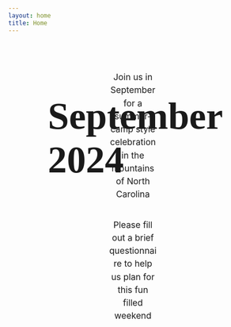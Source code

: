 ```yaml
---
layout: home
title: Home
---
```


<script lang="ts" setup>
  import VPImage from 'vitepress/dist/client/theme-default/components/VPImage.vue';
  import VPButton from 'vitepress/dist/client/theme-default/components/VPButton.vue';
</script>

<div class="hero">
  <VPImage class="image" image="/images/home_hero.jpg"></VPImage>

  <h1 class="hero-title">September 2024</h1>
</div>

<article class="action">
  <div class="action-description">
    <p>Join us in September for a summer-camp style celebration in the mountains of North Carolina</p>
    <p>Please fill out a brief questionnaire to help us plan for this fun filled weekend</p>
    <VPButton text="Click to View" href="https://docs.google.com/forms/d/e/1FAIpQLSfjVaCJHiNUDhZZocJlhuo69HipwODoZLmgsj4-apVz4iRdIg/viewform?usp=sf_link" />
  </div>

  <VPImage image="/images/IMG_2627.jpg"></VPImage>
</article>

<carousel :autoplay="true" :loop="true" :scrollPerPage="false" :perPage="1" :perPageCustom="[[768,2]]" :paginationPosition="'bottom-overlay'">
  <slide>
    <VPImage image="/images/proposal.jpg"></VPImage>
  </slide>
  <slide>
    <VPImage image="/images/7A9C52CD-A283-4AF5-A4E4-E22EBDCAFF4A.jpg"></VPImage>
  </slide>
  <slide>
    <VPImage image="/images/IMG_0063.jpg"></VPImage>
  </slide>
  <slide>
    <VPImage image="/images/231113000203190014.jpg"></VPImage>
  </slide>
  <slide>
    <VPImage image="/images/231113000203220022.jpg"></VPImage>
  </slide>
  <slide>
    <VPImage image="/images/IMG_0426.jpg"></VPImage>
  </slide>
  <slide>
    <VPImage image="/images/231113000203190008.jpg"></VPImage>
  </slide>
</carousel>

<style lang="scss">
  @font-face{
    font-family: "Pacific Northwest Letters W01";
    src: url("/fonts/e0870aa7286662dd08f498a39e6737de.eot");
    src: url("/fonts/e0870aa7286662dd08f498a39e6737de.eot?#iefix")format("embedded-opentype"),
        url("/fonts/e0870aa7286662dd08f498a39e6737de.woff")format("woff"),
        url("/fonts/e0870aa7286662dd08f498a39e6737de.woff2")format("woff2"),
        url("/fonts/e0870aa7286662dd08f498a39e6737de.ttf")format("truetype"),
        url("/fonts/e0870aa7286662dd08f498a39e6737de.svg#Pacific Northwest Letters W01")format("svg");
    font-weight:normal;
    font-style:normal;
    font-display:swap;
  }

  .hero {
    position: relative;

    .hero-title {
      font-family: "Pacific Northwest Letters W01";
      position: absolute;
      top: 98%;
      left: 5rem;
      font-size: min(8vw, 80px);
    }
  }

  .action {
    margin: 4em 10%;

    .action-description {
      text-align: center;

      p {
        font-size: 1.25em;
        line-height: 1.5em;
        margin-bottom: 2em;
      }
    }

    .VPImage {
      border-radius: 25%;
      margin: 2em 0;
    }
  }

  .VueCarousel {
    .VPImage {
      min-width: 100vw;
      height: 30em;
      object-fit: cover;
      width: auto;
    }
  }

  @media (min-width: 768px) {
    .action {
      display: flex;
      align-items: center;
      justify-content: center;

      .action-description {
        width: 50%;

        p {
          margin-bottom: 2em;
          margin-left: 3em;
          margin-right: 3em;
        }
      }

      .VPImage {
        justify-self: center;
        max-height: 50vh;
        margin: 0 3em;
      }
    }

    .VueCarousel {
      .VPImage {
        min-width: 50vw;
        height: 30em;
        object-fit: cover;
        width: auto;
      }
    }
  }
</style>
